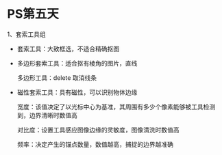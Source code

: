 # PS第五天

1、套索工具组

+ 套索工具：大致框选，不适合精确抠图

+ 多边形套索工具：适合抠有棱角的图片，直线

  多边形工具：delete 取消线条

+ 磁性套索工具：具有磁性，可以识别物体边缘

  宽度：该值决定了以光标中心为基准，其周围有多少个像素能够被工具检测到，边界清晰时数值高

  对比度：设置工具感应图像边缘的灵敏度，图像清洗时数值高

  频率：决定产生的锚点数量，数值越高，捕捉的边界越准确

